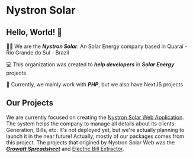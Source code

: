 # Nystron Solar
## Hello, World! 👋
🙋‍♀ We are the ***Nystron Solar***. An Solar Energy company based in Quaraí - Rio Grande do Sul - Brazil

💻 This organization was created to ***help developers*** in ***Solar Energy*** projects.

🐘 Currently, we mainly work with ***PHP***, but we also have NextJS projects

## Our Projects 
We are currently focused on creating the [Nystron Solar Web Application](https://github.com/NystronSolar/Web). The system helps the company to manage all details about its clients: Generation, Bills, etc. It's not deployed yet, but we're actually planning to launch it in the near future! Actually, mostly of our packages comes from this project.
The projects that origined by Nystron Solar Web was the [***Growatt Spreadsheet***](https://github.com/NystronSolar/GrowattSpreadsheet) and [Electric Bill Extractor](https://github.com/NystronSolar/ElectricBillExtractor).
